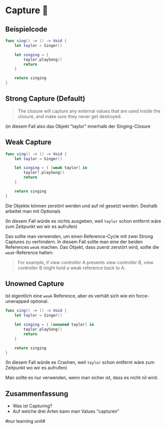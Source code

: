 # Capture 🦋

## Beispielcode

```swift
func sing() -> () -> Void {
    let taylor = Singer()

    let singing = {
        taylor.playSong()
        return
    }

    return singing
}
```

## Strong Capture (Default)

> The closure will capture any external values that are used inside the closure, and make sure they never get destroyed.

(in diesem Fall also das Objekt "taylor" innerhalb der Singing-Closure


## Weak Capture

```swift
func sing() -> () -> Void {
    let taylor = Singer()

    let singing = { [weak taylor] in
        taylor?.playSong()
        return
    }

    return singing
}
```

Die Objekte können zerstört werden und auf nil gesetzt werden. Deshalb arbeitet man mit Optionals

(In diesem Fall würde es nichts ausgeben, weil `taylor` schon entfernt wäre zum Zeitpunkt wo wir es aufrufen)

Das sollte man verwenden, um einen Reference-Cycle mit zwei Strong Captures zu verhindern. In diesem Fall sollte man eine der beiden References `weak` machen. Das Objekt, dass zuerst zerstört wird, sollte die `weak`-Reference halten:

> For example, if view controller A presents view controller B, view controller B might hold a weak reference back to A.


## Unowned Capture

Ist eigentlich eine `weak` Reference, aber es verhält sich wie ein force-unwrapped optional.

```swift
func sing() -> () -> Void {
    let taylor = Singer()

    let singing = { [unowned taylor] in
        taylor.playSong()
        return
    }

    return singing
}
```

(In diesem Fall würde es Crashen, weil `taylor` schon entfernt wäre zum Zeitpunkt wo wir es aufrufen)

Man sollte es nur verwenden, wenn man sicher ist, dass es nicht nil wird.


## Zusammenfassung
- Was ist Capturing?
- Auf welche drei Arten kann man Values "capturen"

#nur learning unit#